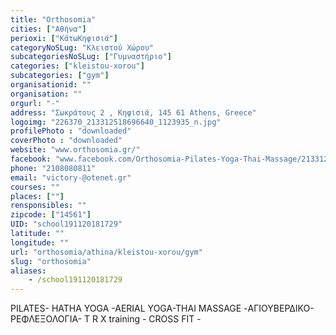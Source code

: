```yaml
---
title: "Orthosomia"
cities: ["Αθήνα"]
perioxi: ["ΚάτωΚηφισιά"]
categoryNoSLug: "Κλειστού Χώρου"
subcategoriesNoSLug: ["Γυμναστήριο"]
categories: ["kleistou-xorou"]
subcategories: ["gym"]
organisationid: ""
organisation: ""
orgurl: "-"
address: "Σωκράτους 2 , Κηφισιά, 145 61 Athens, Greece"
logoimg: "226370_213312518696640_1123935_n.jpg"
profilePhoto : "downloaded"
coverPhoto : "downloaded"
website: "www.orthosomia.gr/"
facebook: "www.facebook.com/Orthosomia-Pilates-Yoga-Thai-Massage/213312072030018"
phone: "2108080811"
email: "victory-@otenet.gr"
courses: ""
places: [""]
rensponsibles: ""
zipcode: ["14561"]
UID: "school191120181729"
latitude: ""
longitude: ""
url: "orthosomia/athina/kleistou-xorou/gym"
slug: "orthosomia"
aliases:
    - /school191120181729
---
```



PILATES- HATHA YOGA -AERIAL YOGA-THAI MASSAGE -ΑΓΙΟΥΒΕΡΔΙΚΟ-ΡΕΦΛΕΞΟΛΟΓΙΑ- T R X training - CROSS FIT -

